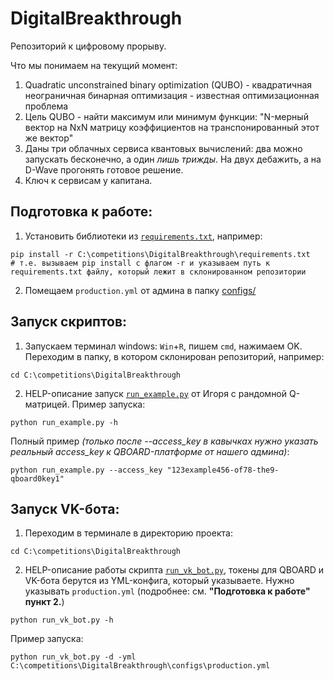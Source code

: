 # DigitalBreakthrough
Репозиторий к цифровому прорыву.

Что мы понимаем на текущий момент:

1. Quadratic unconstrained binary optimization (QUBO) - квадратичная неограничная бинарная оптимизация - известная оптимизационная проблема
2. Цель QUBO - найти максимум или минимум функции: "N-мерный вектор на NxN матрицу коэффициентов на транспонированный этот же вектор"
3. Даны три облачных сервиса квантовых вычислений: два можно запускать бесконечно, а один *лишь трижды*. На двух дебажить, а на D-Wave прогонять готовое решение.
4. Ключ к сервисам у капитана.

## Подготовка к работе:
1. Установить библиотеки из [```requirements.txt```](requirements.txt), например:
```shell
pip install -r C:\competitions\DigitalBreakthrough\requirements.txt
# т.е. вызываем pip install с флагом -r и указываем путь к requirements.txt файлу, который лежит в склонированном репозитории
``` 
2. Помещаем ```production.yml``` от админа в папку [configs/](configs)

## Запуск скриптов:
1. Запускаем терминал windows: ```Win```+```R```, пишем ```cmd```, нажимаем OK. Переходим в папку, в котором склонирован репозиторий, например:
```shell
cd C:\competitions\DigitalBreakthrough
```

2. HELP-описание запуск [```run_example.py```](run_example.py) от Игоря с рандомной Q-матрицей. Пример запуска:
```shell
python run_example.py -h
```

Полный пример *(только после --access_key в кавычках нужно указать реальный access_key к QBOARD-платформе от нашего админа)*:
```shell
python run_example.py --access_key "123example456-of78-the9-qboard0key1"
```

## Запуск VK-бота:
1. Переходим в терминале в директорию проекта:
```shell
cd C:\competitions\DigitalBreakthrough
```

2. HELP-описание работы скрипта [```run_vk_bot.py```](run_vk_bot.py), токены для QBOARD и VK-бота берутся из YML-конфига, который указываете. 
Нужно указывать ```production.yml``` (подробнее: см. **"Подготовка к работе" пункт 2.**)
```shell
python run_vk_bot.py -h
```

Пример запуска:
```shell
python run_vk_bot.py -d -yml C:\competitions\DigitalBreakthrough\configs\production.yml
```
